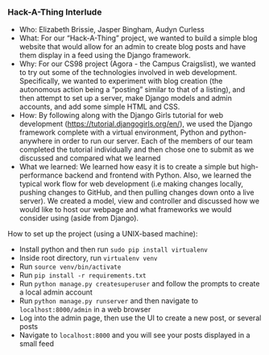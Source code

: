 ### Hack-A-Thing Interlude

* Who: Elizabeth Brissie, Jasper Bingham, Audyn Curless
* What: For our “Hack-A-Thing” project, we wanted to build a simple blog website that would allow for an admin to create blog posts and have them display in a feed using the Django framework.
* Why: For our CS98 project (Agora - the Campus Craigslist), we wanted to try out some of the technologies involved in web development. Specifically, we wanted to experiment with blog creation (the autonomous action being a “posting” similar to that of a listing), and then attempt to set up a server, make Django models and admin accounts, and add some simple HTML and CSS. 
* How: By following along with the Django Girls tutorial for web development (https://tutorial.djangogirls.org/en/), we used the Django framework complete with a virtual environment, Python and python-anywhere in order to run our server. Each of the members of our team completed the tutorial individually and then chose one to submit as we discussed and compared what we learned 
* What we learned: We learned how easy it is to create a simple but high-performance backend and frontend with Python. Also, we learned the typical work flow for web development (i.e making changes locally, pushing changes to GitHub, and then pulling changes down onto a live server). We created a model, view and controller and discussed how we would like to host our webpage and what frameworks we would consider using (aside from Django). 

How to set up the project (using a UNIX-based machine):
* Install python and then run `sudo pip install virtualenv`
* Inside root directory, run `virtualenv venv`
* Run `source venv/bin/activate`
* Run `pip install -r requirements.txt`
* Run `python manage.py createsuperuser` and follow the prompts to create a local admin account
* Run `python manage.py runserver` and then navigate to `localhost:8000/admin` in a web browser
* Log into the admin page, then use the UI to create a new post, or several posts
* Navigate to `localhost:8000` and you will see your posts displayed in a small feed
